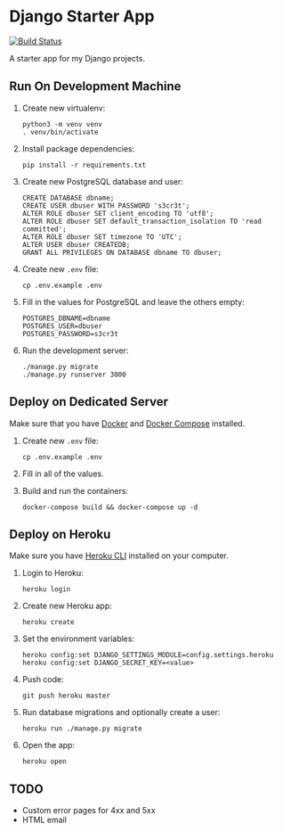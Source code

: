 Django Starter App
==================

[![Build Status](https://travis-ci.org/flowfree/django-starterapp.svg?branch=master)](https://travis-ci.org/flowfree/django-starterapp)

A starter app for my Django projects.

Run On Development Machine
--------------------------

1.  Create new virtualenv:

        python3 -m venv venv
        . venv/bin/activate

2.  Install package dependencies:

        pip install -r requirements.txt

3.  Create new PostgreSQL database and user:

        CREATE DATABASE dbname;
        CREATE USER dbuser WITH PASSWORD 's3cr3t';
        ALTER ROLE dbuser SET client_encoding TO 'utf8';
        ALTER ROLE dbuser SET default_transaction_isolation TO 'read committed';
        ALTER ROLE dbuser SET timezone TO 'UTC';
        ALTER USER dbuser CREATEDB;
        GRANT ALL PRIVILEGES ON DATABASE dbname TO dbuser;

4.  Create new `.env` file:

        cp .env.example .env

5.  Fill in the values for PostgreSQL and leave the others empty:

        POSTGRES_DBNAME=dbname
        POSTGRES_USER=dbuser
        POSTGRES_PASSWORD=s3cr3t

6.  Run the development server:

        ./manage.py migrate
        ./manage.py runserver 3000

Deploy on Dedicated Server
--------------------------

Make sure that you have [Docker](https://docs.docker.com/engine/installation/linux/docker-ce/ubuntu/) and [Docker Compose](https://docs.docker.com/compose/install/) installed.

1.  Create new `.env` file:

        cp .env.example .env

2.  Fill in all of the values.

3.  Build and run the containers:

        docker-compose build && docker-compose up -d


Deploy on Heroku
----------------

Make sure you have [Heroku CLI](https://cli.heroku.com/) installed on your computer.

1.  Login to Heroku:

        heroku login

2.  Create new Heroku app:

        heroku create

3.  Set the environment variables:

        heroku config:set DJANGO_SETTINGS_MODULE=config.settings.heroku
        heroku config:set DJANGO_SECRET_KEY=<value>

4.  Push code:

        git push heroku master

5.  Run database migrations and optionally create a user:

        heroku run ./manage.py migrate

6.  Open the app:

        heroku open


TODO
----

- Custom error pages for 4xx and 5xx
- HTML email
    